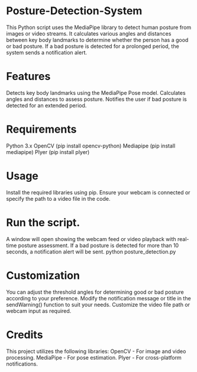 # Posture-Detection-System
This Python script uses the MediaPipe library to detect human posture from images or video streams. It calculates various angles and distances between key body landmarks to determine whether the person has a good or bad posture. If a bad posture is detected for a prolonged period, the system sends a notification alert.

# Features
Detects key body landmarks using the MediaPipe Pose model.
Calculates angles and distances to assess posture.
Notifies the user if bad posture is detected for an extended period.

# Requirements
Python 3.x
OpenCV (pip install opencv-python)
Mediapipe (pip install mediapipe)
Plyer (pip install plyer)

# Usage
Install the required libraries using pip.
Ensure your webcam is connected or specify the path to a video file in the code.

# Run the script.
A window will open showing the webcam feed or video playback with real-time posture assessment.
If a bad posture is detected for more than 10 seconds, a notification alert will be sent.
python posture_detection.py

# Customization
You can adjust the threshold angles for determining good or bad posture according to your preference.
Modify the notification message or title in the sendWarning() function to suit your needs.
Customize the video file path or webcam input as required.
# Credits
This project utilizes the following libraries:
OpenCV - For image and video processing.
MediaPipe - For pose estimation.
Plyer - For cross-platform notifications.
